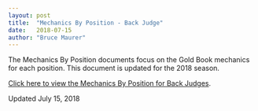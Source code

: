 ```yaml
---
layout: post
title:  "Mechanics By Position - Back Judge"
date:   2018-07-15
author: "Bruce Maurer"
---
```


The Mechanics By Position documents focus on the Gold Book mechanics for each
position. This document is updated for the 2018 season.

[Click here to view the Mechanics By Position for Back
Judges](https://storage.googleapis.com/ohsaa-websites/mechanics/Mechanics-by-Position-Back-Judge-2018.pdf).

Updated July 15, 2018
